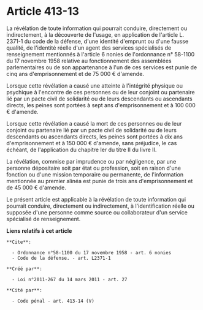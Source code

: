 # Article 413-13

La révélation de toute information qui pourrait conduire, directement ou indirectement, à la découverte de l'usage, en
application de l'article L. 2371-1 du code de la défense, d'une identité d'emprunt ou d'une fausse qualité, de l'identité
réelle d'un agent des services spécialisés de renseignement mentionnés à l'article 6 nonies de l'ordonnance n° 58-1100 du 17
novembre 1958 relative au fonctionnement des assemblées parlementaires ou de son appartenance à l'un de ces services est
punie de cinq ans d'emprisonnement et de 75 000 € d'amende. 

Lorsque cette révélation a causé une atteinte à l'intégrité physique ou psychique à l'encontre de ces personnes ou de leur
conjoint ou partenaire lié par un pacte civil de solidarité ou de leurs descendants ou ascendants directs, les peines sont
portées à sept ans d'emprisonnement et à 100 000 € d'amende. 

Lorsque cette révélation a causé la mort de ces personnes ou de leur conjoint ou partenaire lié par un pacte civil de
solidarité ou de leurs descendants ou ascendants directs, les peines sont portées à dix ans d'emprisonnement et à 150 000 €
d'amende, sans préjudice, le cas échéant, de l'application du chapitre Ier du titre II du livre II. 

La révélation, commise par imprudence ou par négligence, par une personne dépositaire soit par état ou profession, soit en
raison d'une fonction ou d'une mission temporaire ou permanente, de l'information mentionnée au premier alinéa est punie de
trois ans d'emprisonnement et de 45 000 € d'amende. 

Le présent article est applicable à la révélation de toute information qui pourrait conduire, directement ou indirectement, à
l'identification réelle ou supposée d'une personne comme source ou collaborateur d'un service spécialisé de renseignement.

**Liens relatifs à cet article**

	**Cite**:

	  - Ordonnance n°58-1100 du 17 novembre 1958 - art. 6 nonies
	  - Code de la défense. - art. L2371-1

	**Créé par**:

	  - Loi n°2011-267 du 14 mars 2011 - art. 27

	**Cité par**:

	  - Code pénal - art. 413-14 (V)
